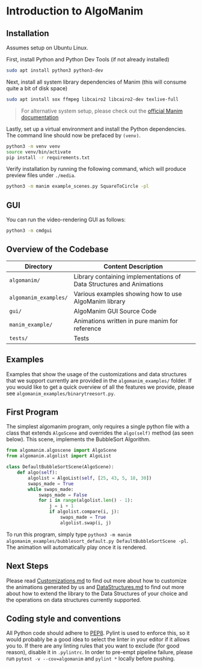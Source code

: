 # Introduction to AlgoManim

## Installation
Assumes setup on Ubuntu Linux.

First, install Python and Python Dev Tools (if not already installed)
```bash
sudo apt install python3 python3-dev
```

Next, install all system library dependencies of Manim (this will consume quite a bit of disk space)

```bash
sudo apt install sox ffmpeg libcairo2 libcairo2-dev texlive-full
```
> For alternative system setup, please check out the [official Manim documentation](https://manim.readthedocs.io/en/latest/installation/index.html#)

Lastly, set up a virtual environment and install the Python dependencies. The command line should now be prefaced by `(venv)`.
```bash
python3 -m venv venv
source venv/bin/activate
pip install -r requirements.txt
```

Verify installation by running the following command, which will produce preview files under `./media`.
```bash
python3 -m manim example_scenes.py SquareToCircle -pl
```

## GUI
You can run the video-rendering GUI as follows:
```bash
python3 -m cmdgui
```

## Overview of the Codebase
| Directory | Content Description |
|---------|--------------------------|
| `algomanim/` | Library containing implementations of Data Structures and Animations |
| `algomanim_examples/` | Various examples showing how to use AlgoManim library |
| `gui/` | AlgoManim GUI Source Code |
| `manim_example/` | Animations written in pure manim for reference |
| `tests/` | Tests |

## Examples
Examples that show the usage of the customizations and data structures that we support currently are provided in the `algomanim_examples/` folder. If you would like to get a quick overview of all the features we provide, please see `algomanim_examples/binarytreesort.py`.

## First Program
The simplest algomanim program, only requires a single python file with a class that extends `AlgoScene` and overrides the `algo(self)` method (as seen below). This scene, implements the BubbleSort Algorithm.

```python
from algomanim.algoscene import AlgoScene
from algomanim.algolist import AlgoList

class DefaultBubbleSortScene(AlgoScene):
    def algo(self):
        algolist = AlgoList(self, [25, 43, 5, 18, 30])
        swaps_made = True
        while swaps_made:
            swaps_made = False
            for i in range(algolist.len() - 1):
                j = i + 1
                if algolist.compare(i, j):
                    swaps_made = True
                    algolist.swap(i, j)
```
To run this program, simply type `python3 -m manim algomanim_examples/bubblesort_default.py DefaultBubbleSortScene -pl`. The animation will automatically play once it is rendered.

## Next Steps
Please read [Customizations.md](docs/Customizations.md) to find out more about how to customize the animations generated by us and [DataStructures.md](docs/DataStructures.md) to find out more about how to extend the library to the Data Structures of your choice and the operations on data structures currently supported.

## Coding style and conventions
All Python code should adhere to [PEP8](https://www.python.org/dev/peps/pep-0008/). Pylint is used to enforce this, so it would probably be a good idea to select the linter in your editor if it allows you to.
If there are any linting rules that you want to exclude (for good reason), disable it in `.pylintrc`.
In order to pre-empt pipeline failure, please run `pytest -v --cov=algomanim` and `pylint *` locally before pushing.